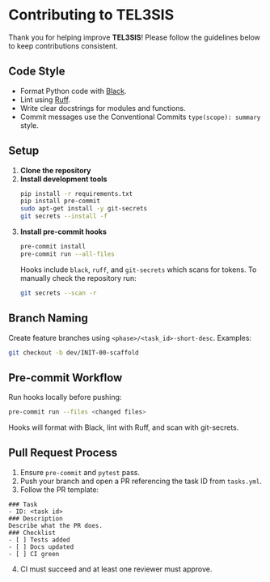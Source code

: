 # Contributing to TEL3SIS

Thank you for helping improve **TEL3SIS**! Please follow the guidelines below to keep contributions consistent.

## Code Style

- Format Python code with [Black](https://black.readthedocs.io/).
- Lint using [Ruff](https://github.com/astral-sh/ruff).
- Write clear docstrings for modules and functions.
- Commit messages use the Conventional Commits `type(scope): summary` style.

## Setup

1. **Clone the repository**
2. **Install development tools**
   ```bash
   pip install -r requirements.txt
   pip install pre-commit
   sudo apt-get install -y git-secrets
   git secrets --install -f
   ```
3. **Install pre-commit hooks**
   ```bash
   pre-commit install
   pre-commit run --all-files
   ```
   Hooks include `black`, `ruff`, and `git-secrets` which scans for tokens.
   To manually check the repository run:
   ```bash
   git secrets --scan -r
   ```

## Branch Naming

Create feature branches using `<phase>/<task_id>-short-desc`. Examples:

```bash
git checkout -b dev/INIT-00-scaffold
```

## Pre-commit Workflow

Run hooks locally before pushing:

```bash
pre-commit run --files <changed files>
```

Hooks will format with Black, lint with Ruff, and scan with git-secrets.

## Pull Request Process

1. Ensure `pre-commit` and `pytest` pass.
2. Push your branch and open a PR referencing the task ID from `tasks.yml`.
3. Follow the PR template:

```
### Task
- ID: <task id>
### Description
Describe what the PR does.
### Checklist
- [ ] Tests added
- [ ] Docs updated
- [ ] CI green
```
4. CI must succeed and at least one reviewer must approve.

